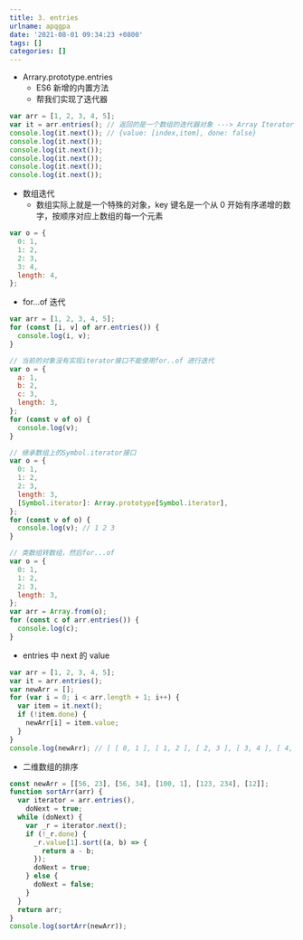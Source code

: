 ```yaml
---
title: 3. entries
urlname: apqgpa
date: '2021-08-01 09:34:23 +0800'
tags: []
categories: []
---
```


- Arrary.prototype.entries
  - ES6 新增的内置方法
  - 帮我们实现了迭代器

```javascript
var arr = [1, 2, 3, 4, 5];
var it = arr.entries(); // 返回的是一个数组的迭代器对象 ---> Array Iterator
console.log(it.next()); // {value: [index,item], done: false}
console.log(it.next());
console.log(it.next());
console.log(it.next());
console.log(it.next());
console.log(it.next());
```

- 数组迭代
  - 数组实际上就是一个特殊的对象，key 键名是一个从 0 开始有序递增的数字，按顺序对应上数组的每一个元素

```javascript
var o = {
  0: 1,
  1: 2,
  2: 3,
  3: 4,
  length: 4,
};
```

- for...of 迭代

```javascript
var arr = [1, 2, 3, 4, 5];
for (const [i, v] of arr.entries()) {
  console.log(i, v);
}
```

```javascript
// 当前的对象没有实现iterator接口不能使用for..of 进行迭代
var o = {
  a: 1,
  b: 2,
  c: 3,
  length: 3,
};
for (const v of o) {
  console.log(v);
}
```

```javascript
// 继承数组上的Symbol.iterator接口
var o = {
  0: 1,
  1: 2,
  2: 3,
  length: 3,
  [Symbol.iterator]: Array.prototype[Symbol.iterator],
};
for (const v of o) {
  console.log(v); // 1 2 3
}
```

```javascript
// 类数组转数组，然后for...of
var o = {
  0: 1,
  1: 2,
  2: 3,
  length: 3,
};
var arr = Array.from(o);
for (const c of arr.entries()) {
  console.log(c);
}
```

- entries 中 next 的 value

```javascript
var arr = [1, 2, 3, 4, 5];
var it = arr.entries();
var newArr = [];
for (var i = 0; i < arr.length + 1; i++) {
  var item = it.next();
  if (!item.done) {
    newArr[i] = item.value;
  }
}
console.log(newArr); // [ [ 0, 1 ], [ 1, 2 ], [ 2, 3 ], [ 3, 4 ], [ 4, 5 ] ]
```

- 二维数组的排序

```javascript
const newArr = [[56, 23], [56, 34], [100, 1], [123, 234], [12]];
function sortArr(arr) {
  var iterator = arr.entries(),
    doNext = true;
  while (doNext) {
    var _r = iterator.next();
    if (!_r.done) {
      _r.value[1].sort((a, b) => {
        return a - b;
      });
      doNext = true;
    } else {
      doNext = false;
    }
  }
  return arr;
}
console.log(sortArr(newArr));
```
